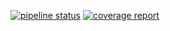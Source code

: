 [![pipeline status](https://git.redmic.net/redmic-server/models/badges/dev/pipeline.svg)](https://git.redmic.net/redmic-server/models/commits/dev) [![coverage report](https://git.redmic.net/redmic-server/models/badges/dev/coverage.svg)](https://git.redmic.net/redmic-server/models/commits/dev)